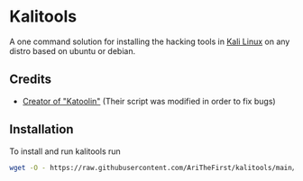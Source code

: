 
# Kalitools

A one command solution for installing the hacking tools in [Kali Linux](https://www.kali.org/) on any distro based on ubuntu or debian.




## Credits

 - [Creator of "Katoolin"](https://github.com/LionSec/katoolin) (Their script was modified in order to fix bugs)



## Installation

To install and run kalitools run

```bash
wget -O - https://raw.githubusercontent.com/AriTheFirst/kalitools/main/kalitools.sh | sudo bash
```
    